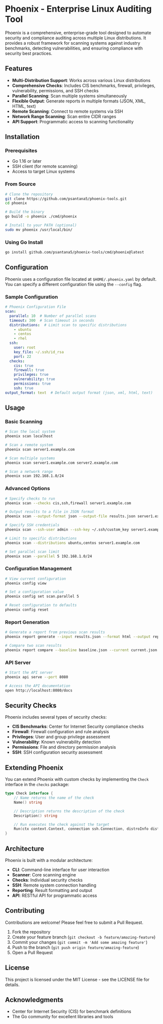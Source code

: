 # Phoenix - Enterprise Linux Auditing Tool

Phoenix is a comprehensive, enterprise-grade tool designed to automate security and compliance auditing across multiple Linux distributions. It provides a robust framework for scanning systems against industry benchmarks, detecting vulnerabilities, and ensuring compliance with security best practices.

## Features

- **Multi-Distribution Support**: Works across various Linux distributions
- **Comprehensive Checks**: Includes CIS benchmarks, firewall, privileges, vulnerability, permissions, and SSH checks
- **Parallel Scanning**: Scan multiple systems simultaneously
- **Flexible Output**: Generate reports in multiple formats (JSON, XML, HTML, text)
- **Remote Scanning**: Connect to remote systems via SSH
- **Network Range Scanning**: Scan entire CIDR ranges
- **API Support**: Programmatic access to scanning functionality

## Installation

### Prerequisites

- Go 1.16 or later
- SSH client (for remote scanning)
- Access to target Linux systems

### From Source

```bash
# Clone the repository
git clone https://github.com/psantana5/phoenix-tools.git
cd phoenix

# Build the binary
go build -o phoenix ./cmd/phoenix

# Install to your PATH (optional)
sudo mv phoenix /usr/local/bin/
```

### Using Go Install

```bash
go install github.com/psantana5/phoenix-tools/cmd/phoenix@latest
```

## Configuration

Phoenix uses a configuration file located at `$HOME/.phoenix.yaml` by default. You can specify a different configuration file using the `--config` flag.

### Sample Configuration

```yaml
# Phoenix Configuration File
scan:
  parallel: 10  # Number of parallel scans
  timeout: 300  # Scan timeout in seconds
  distributions:  # Limit scan to specific distributions
    - ubuntu
    - centos
    - rhel
  ssh:
    user: root
    key_file: ~/.ssh/id_rsa
    port: 22
  checks:
    cis: true
    firewall: true
    privileges: true
    vulnerability: true
    permissions: true
    ssh: true
output_format: text  # Default output format (json, xml, html, text)
```

## Usage

### Basic Scanning

```bash
# Scan the local system
phoenix scan localhost

# Scan a remote system
phoenix scan server1.example.com

# Scan multiple systems
phoenix scan server1.example.com server2.example.com

# Scan a network range
phoenix scan 192.168.1.0/24
```

### Advanced Options

```bash
# Specify checks to run
phoenix scan --checks cis,ssh,firewall server1.example.com

# Output results to a file in JSON format
phoenix scan --output-format json --output-file results.json server1.example.com

# Specify SSH credentials
phoenix scan --ssh-user admin --ssh-key ~/.ssh/custom_key server1.example.com

# Limit to specific distributions
phoenix scan --distributions ubuntu,centos server1.example.com

# Set parallel scan limit
phoenix scan --parallel 5 192.168.1.0/24
```

### Configuration Management

```bash
# View current configuration
phoenix config view

# Set a configuration value
phoenix config set scan.parallel 5

# Reset configuration to defaults
phoenix config reset
```

### Report Generation

```bash
# Generate a report from previous scan results
phoenix report generate --input results.json --format html --output report.html

# Compare two scan results
phoenix report compare --baseline baseline.json --current current.json --output diff.html
```

### API Server

```bash
# Start the API server
phoenix api serve --port 8080

# Access the API documentation
open http://localhost:8080/docs
```

## Security Checks

Phoenix includes several types of security checks:

- **CIS Benchmarks**: Center for Internet Security compliance checks
- **Firewall**: Firewall configuration and rule analysis
- **Privileges**: User and group privilege assessment
- **Vulnerability**: Known vulnerability detection
- **Permissions**: File and directory permission analysis
- **SSH**: SSH configuration security assessment

## Extending Phoenix

You can extend Phoenix with custom checks by implementing the `Check` interface in the `checks` package:

```go
type Check interface {
    // Name returns the name of the check
    Name() string

    // Description returns the description of the check
    Description() string

    // Run executes the check against the target
    Run(ctx context.Context, connection ssh.Connection, distroInfo distro.Info) ([]Finding, error)
}
```

## Architecture

Phoenix is built with a modular architecture:

- **CLI**: Command-line interface for user interaction
- **Scanner**: Core scanning engine
- **Checks**: Individual security checks
- **SSH**: Remote system connection handling
- **Reporting**: Result formatting and output
- **API**: RESTful API for programmatic access

## Contributing

Contributions are welcome! Please feel free to submit a Pull Request.

1. Fork the repository
2. Create your feature branch (`git checkout -b feature/amazing-feature`)
3. Commit your changes (`git commit -m 'Add some amazing feature'`)
4. Push to the branch (`git push origin feature/amazing-feature`)
5. Open a Pull Request

## License

This project is licensed under the MIT License - see the LICENSE file for details.

## Acknowledgments

- Center for Internet Security (CIS) for benchmark definitions
- The Go community for excellent libraries and tools